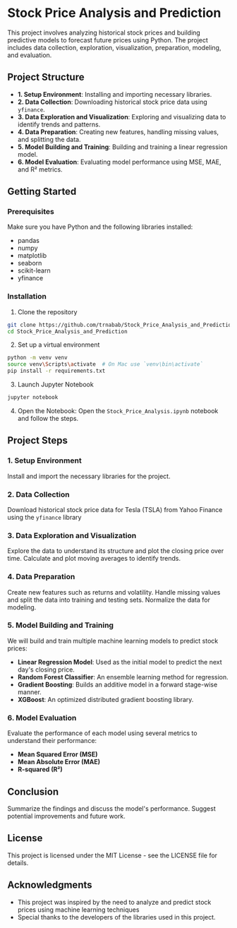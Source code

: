 # Stock Price Analysis and Prediction

This project involves analyzing historical stock prices and building predictive models to forecast future prices using Python. The project includes data collection, exploration, visualization, preparation, modeling, and evaluation.

## Project Structure

- **1. Setup Environment**: Installing and importing necessary libraries.
- **2. Data Collection**: Downloading historical stock price data using `yfinance`.
- **3. Data Exploration and Visualization**: Exploring and visualizing data to identify trends and patterns.
- **4. Data Preparation**: Creating new features, handling missing values, and splitting the data.
- **5. Model Building and Training**: Building and training a linear regression model.
- **6. Model Evaluation**: Evaluating model performance using MSE, MAE, and R² metrics.

## Getting Started

### Prerequisites

Make sure you have Python and the following libraries installed:
- pandas
- numpy
- matplotlib
- seaborn
- scikit-learn
- yfinance

### Installation

1. Clone the repository

```bash
git clone https://github.com/trnabab/Stock_Price_Analysis_and_Prediction.git
cd Stock_Price_Analysis_and_Prediction
```

2. Set up a virtual environment

``` bash
python -m venv venv
source venv\Scripts\activate  # On Mac use `venv\bin\activate`
pip install -r requirements.txt
```

3. Launch Jupyter Notebook

```bash
jupyter notebook
```

4. Open the Notebook:
Open the `Stock_Price_Analysis.ipynb` notebook and follow the steps.

## Project Steps

### 1. Setup Environment
Install and import the necessary libraries for the project.

### 2. Data Collection
Download historical stock price data for Tesla (TSLA) from Yahoo Finance using the `yfinance` library

### 3. Data Exploration and Visualization
Explore the data to understand its structure and plot the closing price over time. Calculate and plot moving averages to identify trends.

### 4. Data Preparation
Create new features such as returns and volatility. Handle missing values and split the data into training and testing sets. Normalize the data for modeling.

### 5. Model Building and Training
We will build and train multiple machine learning models to predict stock prices:

- **Linear Regression Model**: Used as the initial model to predict the next day's closing price.
- **Random Forest Classifier**: An ensemble learning method for regression.
- **Gradient Boosting**: Builds an additive model in a forward stage-wise manner.
- **XGBoost**: An optimized distributed gradient boosting library.

### 6. Model Evaluation
Evaluate the performance of each model using several metrics to understand their performance:

- **Mean Squared Error (MSE)**
- **Mean Absolute Error (MAE)**
- **R-squared (R²)**

## Conclusion
Summarize the findings and discuss the model's performance. Suggest potential improvements and future work.

## License
This project is licensed under the MIT License - see the LICENSE file for details.

## Acknowledgments
- This project was inspired by the need to analyze and predict stock prices using machine learning techniques
- Special thanks to the developers of the libraries used in this project.